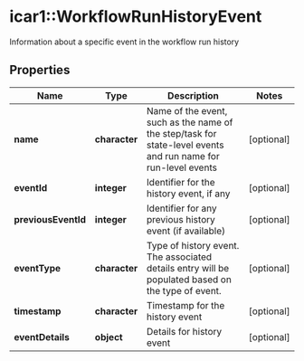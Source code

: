 # icar1::WorkflowRunHistoryEvent

Information about a specific event in the workflow run history

## Properties
Name | Type | Description | Notes
------------ | ------------- | ------------- | -------------
**name** | **character** | Name of the event, such as the name of the step/task for state-level events and run name for run-level events | [optional] 
**eventId** | **integer** | Identifier for the history event, if any | [optional] 
**previousEventId** | **integer** | Identifier for any previous history event (if available) | [optional] 
**eventType** | **character** | Type of history event. The associated details entry will be populated based on the type of event. | [optional] 
**timestamp** | **character** | Timestamp for the history event | [optional] 
**eventDetails** | **object** | Details for history event | [optional] 


